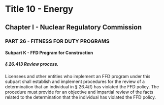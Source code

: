 
# Title 10 - Energy
## Chapter I - Nuclear Regulatory Commission
### PART 26 - FITNESS FOR DUTY PROGRAMS
#### Subpart K - FFD Program for Construction
##### § 26.413 Review process.

Licensees and other entities who implement an FFD program under this subpart shall establish and implement procedures for the review of a determination that an individual in § 26.4(f) has violated the FFD policy. The procedure must provide for an objective and impartial review of the facts related to the determination that the individual has violated the FFD policy.
